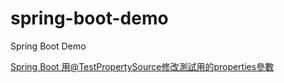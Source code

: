 # spring-boot-demo
Spring Boot Demo

[Spring Boot 用@TestPropertySource修改測試用的properties參數](https://matthung0807.blogspot.com/2020/10/spring-boot-testpropertysource-modify-property-value.html)